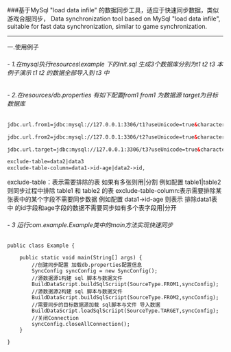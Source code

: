 ###基于MySql "load data infile" 的数据同步工具，适应于快速同步数据，类似游戏合服同步， 
Data synchronization tool based on MySql "load data infile", suitable for fast data synchronization, similar to game synchronization.

------------


一.使用例子
######  - 1.在mysql执行resources\example 下的init.sql 生成3个数据库分别为t1 t2 t3 本例子演示 t1 t2 的数据全部导入到 t3 中


######  - 2.在resources/db.properties 有如下配置from1 from1 为数据源 target为目标数据库

```html
jdbc.url.from1=jdbc:mysql://127.0.0.1:3306/t1?useUnicode=true&characterEncoding=UTF8&autoReconnect=true jdbc.driver.from1=com.mysql.jdbc.Driver jdbc.user.from1=root jdbc.password.from1=root

jdbc.url.from2=jdbc:mysql://127.0.0.1:3306/t2?useUnicode=true&characterEncoding=UTF8&autoReconnect=true jdbc.driver.from2=com.mysql.jdbc.Driver jdbc.user.from2=root jdbc.password.from2=root

jdbc.url.target=jdbc:mysql://127.0.0.1:3306/t3?useUnicode=true&characterEncoding=UTF8&autoReconnect=true jdbc.driver.target=com.mysql.jdbc.Driver jdbc.user.target=root jdbc.password.target=root

exclude-table=data2|data3
exclude-table-column=data1->id-age|data2->id,
```

exclude-table：表示需要排除的表 如果有多张则用|分割 例如配置 table1|table2 则同步过程中排除 table1 和 table2 的表 exclude-table-column:表示需要排除某张表中的某个字段不需要同步数据 例如配置 data1->id-age 则表示 排除data1表中 的id字段和age字段的数据不需要同步如有多个表字段用|分开

###### - 3 运行com.example.Example类中的main方法实现快速同步
    public class Example {
    
    	public static void main(String[] args) {
		    //创建同步配置 加载db.properties配置信息
    		SyncConfig syncConfig = new SyncConfig();
			//源数据源1构建 sql 脚本与数据文件
    		BuildDataScript.buildSqlScriipt(SourceType.FROM1,syncConfig);
			//源数据源2构建 sql 脚本与数据文件
    		BuildDataScript.buildSqlScriipt(SourceType.FROM2,syncConfig);
			//需要同步的目标数据源加载 sql脚本与文件 导入数据
    		BuildDataScript.loadSqlScriipt(SourceType.TARGET,syncConfig);
			//关闭Connection
    		syncConfig.closeAllConnection();
    	}
    
    }
    
